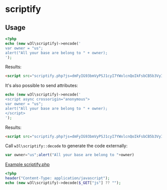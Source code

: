 # scriptify

## Usage

```php
<?php
echo (new w3l\scriptify)->encode('
var owner = "us";
alert("All your base are belong to " + owner);
');
```

Results: 
```html
<script src="scriptify.php?js=dmFyIG93bmVyPSJ1cyI7YWxlcnQoIkFsbCB5b3VyIGJhc2UgYXJlIGJlbG9uZyB0byAiK293bmVyKQ%3D%3D" integrity="sha384-e7SU+5i8b6bk4ck7S4uufgvLeOPVujVWDF4LdCN/H/5IPQVC021203V7dcB+MLFI"></script>
```

It's also possible to send attributes:
```php
echo (new w3l\scriptify)->encode('
<script async crossorigin="anonymous">
var owner = "us";
alert("All your base are belong to " + owner);
</script>
');
```

Results: 
```html
<script src="scriptify.php?js=dmFyIG93bmVyPSJ1cyI7YWxlcnQoIkFsbCB5b3VyIGJhc2UgYXJlIGJlbG9uZyB0byAiK293bmVyKQ%3D%3D" integrity="sha384-e7SU+5i8b6bk4ck7S4uufgvLeOPVujVWDF4LdCN/H/5IPQVC021203V7dcB+MLFI" async crossorigin="anonymous"></script>
```


Call `w3l\scriptify::decode` to generate the code externally: 

```javascript
var owner="us";alert("All your base are belong to "+owner)
```

[Example scriptify.php](examples/scriptify.php)
```php
<?php
header("Content-Type: application/javascript");
echo (new w3l\scriptify)->decode($_GET["js"] ?? "");
```